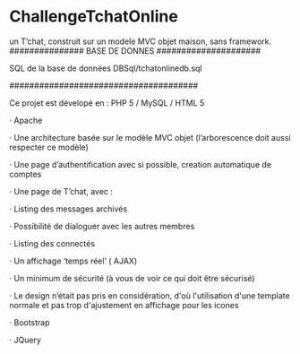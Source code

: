 # ChallengeTchatOnline
un T’chat, construit sur un modele MVC objet maison, sans framework. 
############### BASE DE DONNES #####################



SQL de la base de données DBSql/tchatonlinedb.sql



######################################

Ce projet est dévelopé en : 
PHP 5 / MySQL / HTML 5

·         Apache 

·         Une architecture basée sur le modèle MVC objet (l’arborescence doit aussi respecter ce modèle)

·         Une page d’authentification avec si possible, creation automatique de comptes

·         Une page de T’chat, avec :

·         Listing des messages archivés

·         Possibilité de dialoguer avec les autres membres

·         Listing des connectés 

·         Un affichage ‘temps réel’  ( AJAX)

·         Un minimum de sécurité (à vous de voir ce qui doit être sécurisé)

·         Le design n’était pas pris en considération, d'où l'utilisation d'une template normale et pas trop d'ajustement en affichage pour les icones

·          Bootstrap

·         JQuery
